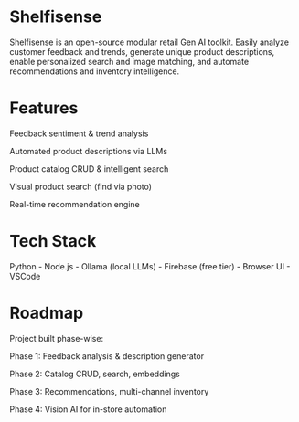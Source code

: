 # Shelfisense
Shelfisense is an open-source modular retail Gen AI toolkit.
Easily analyze customer feedback and trends, generate unique product descriptions, enable personalized search and image matching, and automate recommendations and inventory intelligence.

# Features
Feedback sentiment & trend analysis

Automated product descriptions via LLMs

Product catalog CRUD & intelligent search

Visual product search (find via photo)

Real-time recommendation engine

# Tech Stack
Python - Node.js - Ollama (local LLMs) - Firebase (free tier) - Browser UI - VSCode

# Roadmap
Project built phase-wise:

Phase 1: Feedback analysis & description generator

Phase 2: Catalog CRUD, search, embeddings

Phase 3: Recommendations, multi-channel inventory

Phase 4: Vision AI for in-store automation
